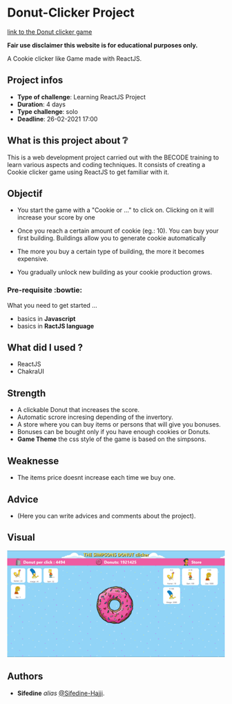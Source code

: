 # Donut-Clicker Project

[link to the Donut clicker game](https://sifedine-hajji.github.io/Donut/)

**Fair use disclaimer this website is for educational purposes only.**

A Cookie clicker like Game made with ReactJS.

## Project infos

- **Type of challenge**: Learning ReactJS Project
- **Duration**: 4 days
- **Type challenge**: solo
- **Deadline**: 26-02-2021 17:00

## What is this project about :grey_question:

This is a web development project carried out with the BECODE training to learn various aspects and coding techniques. It consists of creating a Cookie clicker game using ReactJS to get familiar with it.

## Objectif

- You start the game with a "Cookie or ..." to click on. Clicking on it will increase your score by one

- Once you reach a certain amount of cookie (eg.: 10). You can buy your first building. Buildings allow you to generate cookie automatically

- The more you buy a certain type of building, the more it becomes expensive.

- You gradually unlock new building as your cookie production grows.

### Pre-requisite :bowtie:

What you need to get started ...

- basics in **Javascript**
- basics in **RactJS language**

## What did I used ?

- ReactJS
- ChakraUI

## Strength

- A clickable Donut that increases the score.
- Automatic scrore incresing depending of the invertory.
- A store where you can buy items or persons that will give you bonuses.
- Bonuses can be bought only if you have enough cookies or Donuts.
- **Game Theme** the css style of the game is based on the simpsons.

## Weaknesse

- The items price doesnt increase each time we buy one.

## Advice

- (Here you can write advices and comments about the project).

## Visual

<img src="./public/ScreenshotDonutClicker.png" alt="Donut Clicker" width="700">

## Authors

- **Sifedine** _alias_ [@Sifedine-Hajji](https://github.com/Sifedine-Hajji?tab=repositories).
